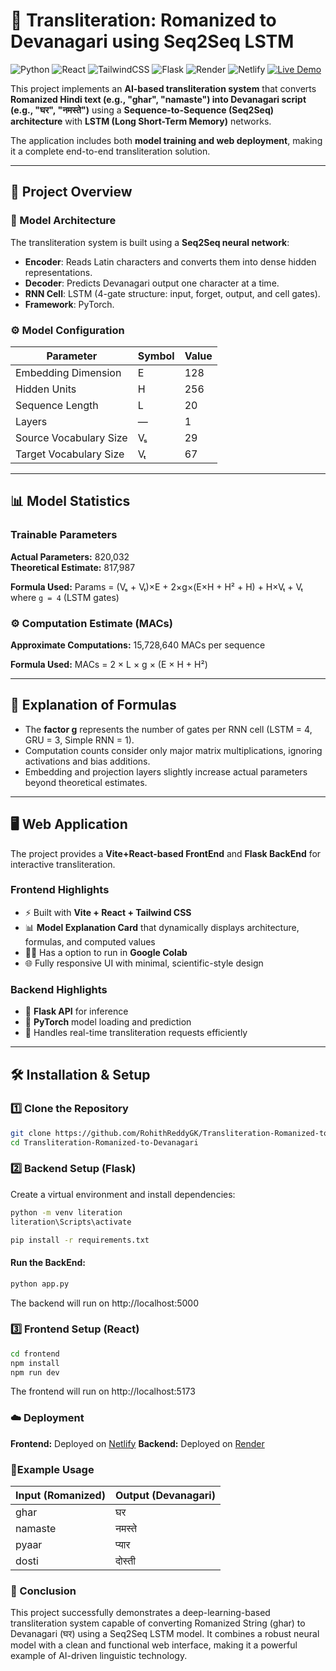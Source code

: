 # 🔡 Transliteration: Romanized to Devanagari using Seq2Seq LSTM

![Python](https://img.shields.io/badge/Python-3.11-blue)
![React](https://img.shields.io/badge/React-18.2.0-blue)
![TailwindCSS](https://img.shields.io/badge/TailwindCSS-v3.5.3-blue)
![Flask](https://img.shields.io/badge/Flask-2.3.3-lightgrey)
![Render](https://img.shields.io/badge/Deployment-Render-blue)
![Netlify](https://img.shields.io/badge/Frontend-Netlify-green)
[![Live Demo](https://img.shields.io/badge/Live-Demo-green)](https://transliteration-romanized-devanagari.netlify.app/)

This project implements an **AI-based transliteration system** that converts **Romanized Hindi text (e.g., "ghar", "namaste") into Devanagari script (e.g., "घर", "नमस्ते")** using a **Sequence-to-Sequence (Seq2Seq) architecture** with **LSTM (Long Short-Term Memory)** networks.  

The application includes both **model training and web deployment**, making it a complete end-to-end transliteration solution.

---

## 🚀 Project Overview

### 🏦 Model Architecture
The transliteration system is built using a **Seq2Seq neural network**:

- **Encoder**: Reads Latin characters and converts them into dense hidden representations.  
- **Decoder**: Predicts Devanagari output one character at a time.  
- **RNN Cell**: LSTM (4-gate structure: input, forget, output, and cell gates).  
- **Framework**: PyTorch.  

### ⚙️ Model Configuration
| Parameter | Symbol | Value |
|------------|---------|--------|
| Embedding Dimension | E | 128 |
| Hidden Units | H | 256 |
| Sequence Length | L | 20 |
| Layers | — | 1 |
| Source Vocabulary Size | Vₛ | 29 |
| Target Vocabulary Size | Vₜ | 67 |

---

## 📊 Model Statistics

### Trainable Parameters
**Actual Parameters:** 820,032  
**Theoretical Estimate:** 817,987  

**Formula Used:**
Params = (Vₛ + Vₜ)×E + 2×g×(E×H + H² + H) + H×Vₜ + Vₜ
where `g = 4` (LSTM gates)

### ⚙️ Computation Estimate (MACs)
**Approximate Computations:** 15,728,640 MACs per sequence  

**Formula Used:**
MACs = 2 × L × g × (E × H + H²)

---

## 🧮 Explanation of Formulas

- The **factor g** represents the number of gates per RNN cell (LSTM = 4, GRU = 3, Simple RNN = 1).  
- Computation counts consider only major matrix multiplications, ignoring activations and bias additions.  
- Embedding and projection layers slightly increase actual parameters beyond theoretical estimates.

---

## 🖥️ Web Application

The project provides a **Vite+React-based FrontEnd** and **Flask BackEnd** for interactive transliteration.

### Frontend Highlights

- ⚡ Built with **Vite + React + Tailwind CSS**
- 📊 **Model Explanation Card** that dynamically displays architecture, formulas, and computed values
- 🧑‍💻 Has a option to run in **Google Colab**
- 🌐 Fully responsive UI with minimal, scientific-style design

### Backend Highlights
- 🧩 **Flask API** for inference
- 🧠 **PyTorch** model loading and prediction
- 🧾 Handles real-time transliteration requests efficiently

---

## 🛠️ Installation & Setup

### 1️⃣ Clone the Repository
```bash
git clone https://github.com/RohithReddyGK/Transliteration-Romanized-to-Devanagari.git
cd Transliteration-Romanized-to-Devanagari
```

### 2️⃣ Backend Setup (Flask)
Create a virtual environment and install dependencies:
```bash
python -m venv literation
literation\Scripts\activate    

pip install -r requirements.txt
```
#### Run the BackEnd:
```bash
python app.py
```
The backend will run on http://localhost:5000

### 3️⃣ Frontend Setup (React)
```bash
cd frontend
npm install
npm run dev
```
The frontend will run on http://localhost:5173

### ☁️ Deployment

**Frontend:** Deployed on [Netlify](https://transliteration-romanized-devanagari.netlify.app/)
**Backend:** Deployed on [Render](https://transliteration-k9f3.onrender.com)

### 🔎Example Usage

| Input (Romanized) | Output (Devanagari) |
| ----------------- | ------------------- |
| ghar              | घर                  |
| namaste           | नमस्ते              |
| pyaar             | प्यार               |
| dosti             | दोस्ती              |

### 🏁 Conclusion

This project successfully demonstrates a deep-learning-based transliteration system capable of converting Romanized String (ghar) to Devanagari (घर) using a Seq2Seq LSTM model.
It combines a robust neural model with a clean and functional web interface, making it a powerful example of AI-driven linguistic technology.
